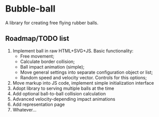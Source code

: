 # Bubble-ball

A library for creating free flying rubber balls.

## Roadmap/TODO list

1. Implement ball in raw HTML+SVG+JS. Basic functionality:
    - Free movement;
    - Calculate border collision;
    - Ball impact animation (simple);
    - Move general settings into separate configuration object or list;
    - Random speed and velocity vector. Controls for this options;
2. Move markup into JS code, implement simple initialization interface
3. Adopt library to serving multiple balls at the time
4. Add optional ball-to-ball collision calculation
5. Advanced velocity-depending impact animations
6. Add representation page
7. Whatever...

